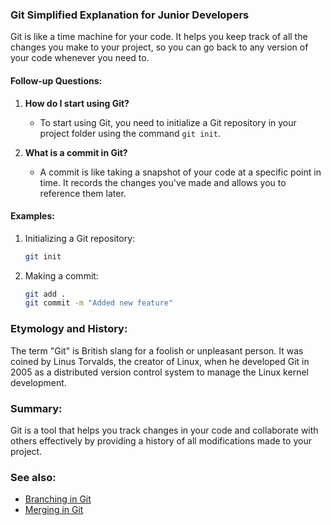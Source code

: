 ### Git Simplified Explanation for Junior Developers

Git is like a time machine for your code. It helps you keep track of all the
changes you make to your project, so you can go back to any version of your
code whenever you need to.

#### Follow-up Questions:

1. **How do I start using Git?**
   - To start using Git, you need to initialize a Git repository in your
     project folder using the command `git init`.

2. **What is a commit in Git?**
   - A commit is like taking a snapshot of your code at a specific point in
     time. It records the changes you've made and allows you to reference
     them later.

#### Examples:

1. Initializing a Git repository:
   ```bash
   git init
   ```

2. Making a commit:
   ```bash
   git add .
   git commit -m "Added new feature"
   ```

### Etymology and History:

The term "Git" is British slang for a foolish or unpleasant person. It was
coined by Linus Torvalds, the creator of Linux, when he developed Git in 2005
as a distributed version control system to manage the Linux kernel development.

### Summary:

Git is a tool that helps you track changes in your code and collaborate with
others effectively by providing a history of all modifications made to your
project.

### See also:

- [Branching in Git](?concept=branching+in+git&specialist_role=senior+developer&target_audience=junior+developer)
- [Merging in Git](?concept=merging+in+git&specialist_role=senior+developer&target_audience=junior+developer)